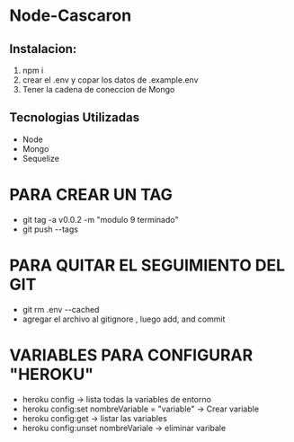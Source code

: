 # Node-Cascaron
 ## Instalacion:
 1. npm i
 2. crear el .env y copar los datos de .example.env
 3. Tener la cadena de coneccion de Mongo

## Tecnologias Utilizadas
* Node
* Mongo
* Sequelize

# PARA CREAR UN TAG
  * git tag -a v0.0.2 -m "modulo 9 terminado"
  * git push --tags
# PARA QUITAR EL SEGUIMIENTO DEL GIT
  * git rm .env --cached
  * agregar el archivo al gitignore , luego add, and commit


# VARIABLES PARA CONFIGURAR "HEROKU"
  * heroku config  -> lista todas la variables de entorno
  * heroku config:set nombreVariable = "variable"  -> Crear variable
  * heroku config:get  -> listar las variables
  * heroku config:unset  nombreVariale  -> eliminar varibale
